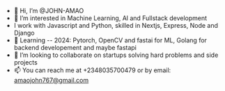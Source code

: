 - 👋 Hi, I’m @JOHN-AMAO
- 👀 I’m interested in Machine Learning, Al and Fullstack development
- I work with Javascript and Python, skilled in Nextjs, Express, Node and Django
- 🌱 Learning -- 2024: Pytorch, OpenCV and fastai for ML, Golang for backend developement and maybe fastapi
- 💞️ I’m looking to collaborate on startups solving hard problems and side projects
- 📫 You can reach me at +2348035700479 or by email: amaojohn767@gmail.com

<!---
JOHN-AMAO/JOHN-AMAO is a ✨ special ✨ repository because its `README.md` (this file) appears on your GitHub profile.
You can click the Preview link to take a look at your changes.
--->
